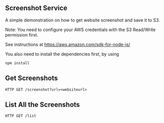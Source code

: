 Screenshot Service
----------------------
A simple demonstration on how to get website screenshot and save it to S3.

Note: You need to configure your AWS credentials with the S3 Read/Write permission first.

See instructions at https://aws.amazon.com/sdk-for-node-js/

You also need to install the dependencies first, by using

`npm install`

Get Screenshots
---------------
`HTTP GET /screenshot?url=<websiteurl>`

List All the Screenshots
------------------------
`HTTP GET /list`
